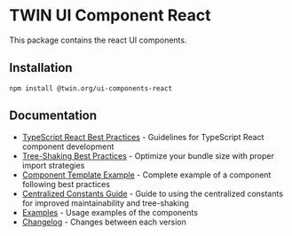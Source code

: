 # TWIN UI Component React

This package contains the react UI components.

## Installation

```shell
npm install @twin.org/ui-components-react
```

## Documentation

- [TypeScript React Best Practices](docs/typescript-react-best-practices.md) - Guidelines for TypeScript React component development
- [Tree-Shaking Best Practices](docs/tree-shaking-best-practices.md) - Optimize your bundle size with proper import strategies
- [Component Template Example](docs/component-template-example.md) - Complete example of a component following best practices
- [Centralized Constants Guide](docs/centralized-constants-guide.md) - Guide to using the centralized constants for improved maintainability and tree-shaking
- [Examples](docs/examples.md) - Usage examples of the components
- [Changelog](docs/changelog.md) - Changes between each version
